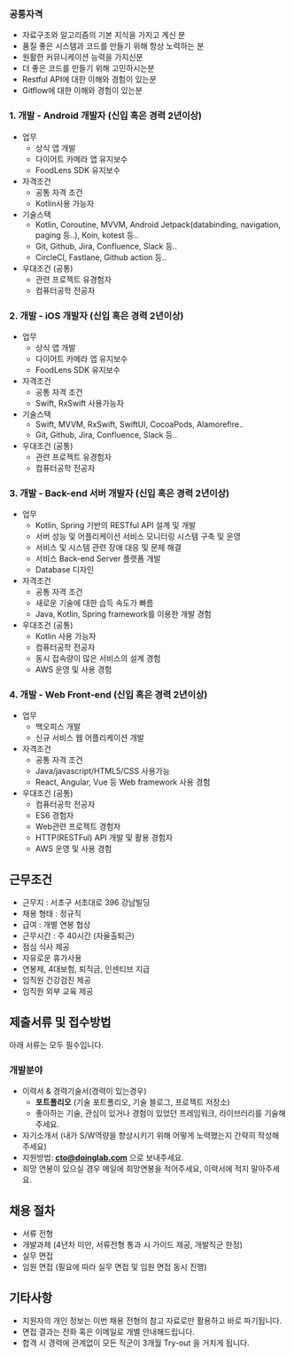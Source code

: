 ### 공통자격 
- 자료구조와 알고리즘의 기본 지식을 가지고 계신 분
- 품질 좋은 시스템과 코드를 만들기 위해 항상 노력하는 분
- 원활한 커뮤니케이션 능력을 가지신분
- 더 좋은 코드를 만들기 위해 고민하시는분
- Restful API에 대한 이해와 경험이 있는분
- Gitflow에 대한 이해와 경험이 있는분

### 1. 개발 - Android 개발자 (신입 혹은 경력 2년이상)
- 업무
    - 상식 앱 개발
    - 다이어트 카메라 앱 유지보수
    - FoodLens SDK 유지보수
- 자격조건
    - 공통 자격 조건
    - Kotlin사용 가능자
- 기술스택
    - Kotlin, Coroutine, MVVM, Android Jetpack(databinding, navigation, paging 등..), Koin, kotest 등..
    - Git, Github, Jira, Confluence, Slack 등..
    - CircleCI, Fastlane, Github action 등..
- 우대조건 (공통)
  	- 관련 프로젝트 유경험자
    - 컴퓨터공학 전공자

### 2. 개발 - iOS 개발자 (신입 혹은 경력 2년이상)
- 업무
    - 상식 앱 개발
    - 다이어트 카메라 앱 유지보수
    - FoodLens SDK 유지보수
- 자격조건
    - 공통 자격 조건
    - Swift, RxSwift 사용가능자
- 기술스택
    - Swift, MVVM, RxSwift, SwiftUI, CocoaPods, Alamorefire..
    - Git, Github, Jira, Confluence, Slack 등..
- 우대조건 (공통)
    - 관련 프로젝트 유경험자
  	- 컴퓨터공학 전공자

### 3. 개발 - Back-end 서버 개발자 (신입 혹은 경력 2년이상)
- 업무
    - Kotlin, Spring 기반의 RESTful API 설계 및 개발
    - 서버 성능 및 어플리케이션 서비스 모니터링 시스템 구축 및 운영
    - 서비스 및 시스템 관련 장애 대응 및 문제 해결
    - 서비스 Back-end Server 플랫폼 개발
    - Database 디자인
- 자격조건
    - 공통 자격 조건
    - 새로운 기술에 대한 습득 속도가 빠름
  	- Java, Kotlin, Spring framework를 이용한 개발 경험
- 우대조건 (공통)
    - Kotlin 사용 가능자
  	- 컴퓨터공학 전공자
  	- 동시 접속량이 많은 서비스의 설계 경험
    - AWS 운영 및 사용 경험

### 4. 개발 - Web Front-end (신입 혹은 경력 2년이상)
- 업무
    - 백오피스 개발
    - 신규 서비스 웹 어플리케이션 개발
- 자격조건
    - 공통 자격 조건
    - Java/javascript/HTML5/CSS 사용가능
    - React, Angular, Vue 등 Web framework 사용 경험
- 우대조건 (공통)
  	- 컴퓨터공학 전공자
    - ES6 경험자
  	- Web관련 프로젝트 경험자
    - HTTP(RESTFul) API 개발 및 활용 경험자
    - AWS 운영 및 사용 경험

    
    
## 근무조건

- 근무지 : 서초구 서초대로 396 강남빌딩
- 채용 형태 : 정규직
- 급여 : 개별 연봉 협상 
- 근무시간 : 주 40시간 (자율출퇴근)
- 점심 식사 제공
- 자유로운 휴가사용
- 연봉제, 4대보험, 퇴직금, 인센티브 지급
- 임직원 건강검진 제공
- 임직원 외부 교육 제공


## 제출서류 및 접수방법

아래 서류는 모두 필수입니다. 

### 개발분야
- 이력서 & 경력기술서(경력이 있는경우)
  - **포트폴리오** (기술 포트폴리오, 기술 블로그, 프로젝트 저장소)
  - 좋아하는 기술, 관심이 있거나 경험이 있었던 프레임워크, 라이브러리를 기술해주세요.
- 자기소개서 (내가 S/W역량을 향상시키기 위해 어떻게 노력했는지 간략히 작성해 주세요)
- 지원방법: **cto@doinglab.com** 으로 보내주세요. 
- 희망 연봉이 있으실 경우 메일에 희망연봉을 적어주세요, 이력서에 적지 말아주세요.

## 채용 절차
 - 서류 전형
 - 개발과제 (4년차 미만, 서류전형 통과 시 가이드 제공, 개발직군 한정)
 - 실무 면접 
 - 임원 면접 (필요에 따라 실무 면접 및 임원 면접 동시 진행)


## 기타사항 
- 지원자의 개인 정보는 이번 채용 전형의 참고 자료로만 활용하고 바로 파기됩니다.
- 면접 결과는 전화 혹은 이메일로 개별 안내해드립니다.
- 합격 시 경력에 관계없이 모든 직군이 3개월 Try-out 을 거치게 됩니다. 

